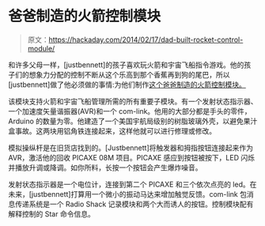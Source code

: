 # 爸爸制造的火箭控制模块

> 原文：<https://hackaday.com/2014/02/17/dad-built-rocket-control-module/>

和许多父母一样，[justbennett]的孩子喜欢玩火箭和宇宙飞船指令游戏。他的孩子们的想象力分配的控制不断从这个乐高到那个香蕉再到狗的尾巴，所以[justbennett]做了他必须做的事情:为他们制作[这个爸爸制造的火箭控制模块。](http://www.instructables.com/id/Dad-Built-Rocket-Control-Module/)

该模块支持火箭和宇宙飞船管理所需的所有重要子模块。有一个发射状态指示器、一个加速度矢量谐振器(AVR)和一个 com-link。他用的大部分都是手头的零件，Arduino 的数量为零。他建造了一个美国宇航局级别的树脂玻璃外壳，以避免果汁盒事故。这两块用铝角铁连接起来，这样他就可以进行修理或修改。

模拟操纵杆是在旧货店找到的。[Justbennett]将触发器和拇指按钮连接起来作为 AVR，激活他的回收 PICAXE 08M 项目。PICAXE 感应到按钮被按下，LED 闪烁并播放升调或降调。如你所料，长按一个按钮会产生爆炸噪音。

发射状态指示器是一个电位计，连接到第二个 PICAXE 和三个依次点亮的 led。在未来，[justbennett]打算用一个微小的振动马达来增加触觉反馈。com-link 包消息传递系统是一个 Radio Shack 记录模块和两个大而诱人的按钮。控制模块配有解释控制的 Star 命令信息。